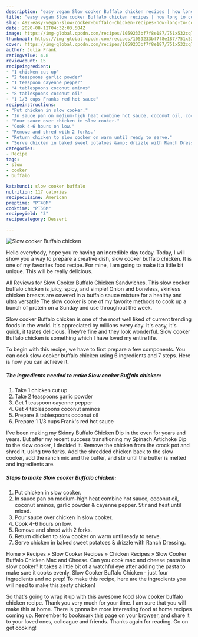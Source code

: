 ```yaml
---
description: "easy vegan Slow cooker Buffalo chicken recipes | how long to cook Slow cooker Buffalo chicken"
title: "easy vegan Slow cooker Buffalo chicken recipes | how long to cook Slow cooker Buffalo chicken"
slug: 492-easy-vegan-slow-cooker-buffalo-chicken-recipes-how-long-to-cook-slow-cooker-buffalo-chicken
date: 2020-08-12T04:32:03.504Z
image: https://img-global.cpcdn.com/recipes/1059233bf7f8e187/751x532cq70/slow-cooker-buffalo-chicken-recipe-main-photo.jpg
thumbnail: https://img-global.cpcdn.com/recipes/1059233bf7f8e187/751x532cq70/slow-cooker-buffalo-chicken-recipe-main-photo.jpg
cover: https://img-global.cpcdn.com/recipes/1059233bf7f8e187/751x532cq70/slow-cooker-buffalo-chicken-recipe-main-photo.jpg
author: Julia Frank
ratingvalue: 4.8
reviewcount: 15
recipeingredient:
- "1 chicken cut up"
- "2 teaspoons garlic powder"
- "1 teaspoon cayenne pepper"
- "4 tablespoons coconut aminos"
- "8 tablespoons coconut oil"
- "1 1/3 cups Franks red hot sauce"
recipeinstructions:
- "Put chicken in slow cooker."
- "In sauce pan on medium-high heat combine hot sauce, coconut oil, coconut aminos, garlic powder &amp; cayenne pepper. Stir and heat until mixed."
- "Pour sauce over chicken in slow cooker."
- "Cook 4-6 hours on low."
- "Remove and shred with 2 forks."
- "Return chicken to slow cooker on warm until ready to serve."
- "Serve chicken in baked sweet potatoes &amp; drizzle with Ranch Dressing."
categories:
- Recipe
tags:
- slow
- cooker
- buffalo

katakunci: slow cooker buffalo 
nutrition: 117 calories
recipecuisine: American
preptime: "PT40M"
cooktime: "PT56M"
recipeyield: "3"
recipecategory: Dessert

---
```



![Slow cooker Buffalo chicken](https://img-global.cpcdn.com/recipes/1059233bf7f8e187/751x532cq70/slow-cooker-buffalo-chicken-recipe-main-photo.jpg)

Hello everybody, hope you're having an incredible day today. Today, I will show you a way to prepare a creative dish, slow cooker buffalo chicken. It is one of my favorites food recipe. For mine, I am going to make it a little bit unique. This will be really delicious.

All Reviews for Slow Cooker Buffalo Chicken Sandwiches. This slow cooker buffalo chicken is juicy, spicy, and simple! Onion and boneless, skinless chicken breasts are covered in a buffalo sauce mixture for a healthy and ultra versatile The slow cooker is one of my favorite methods to cook up a bunch of protein on a Sunday and use throughout the week.

Slow cooker Buffalo chicken is one of the most well liked of current trending foods in the world. It's appreciated by millions every day. It's easy, it's quick, it tastes delicious. They're fine and they look wonderful. Slow cooker Buffalo chicken is something which I have loved my entire life.


To begin with this recipe, we have to first prepare a few components. You can cook slow cooker buffalo chicken using 6 ingredients and 7 steps. Here is how you can achieve it.

<!--inarticleads1-->

##### The ingredients needed to make Slow cooker Buffalo chicken:

1. Take 1 chicken cut up
1. Take 2 teaspoons garlic powder
1. Get 1 teaspoon cayenne pepper
1. Get 4 tablespoons coconut aminos
1. Prepare 8 tablespoons coconut oil
1. Prepare 1 1/3 cups Frank&#39;s red hot sauce


I&#39;ve been making my Skinny Buffalo Chicken Dip in the oven for years and years. But after my recent success transitioning my Spinach Artichoke Dip to the slow cooker, I decided it. Remove the chicken from the crock pot and shred it, using two forks. Add the shredded chicken back to the slow cooker, add the ranch mix and the butter, and stir until the butter is melted and ingredients are. 

<!--inarticleads2-->

##### Steps to make Slow cooker Buffalo chicken:

1. Put chicken in slow cooker.
1. In sauce pan on medium-high heat combine hot sauce, coconut oil, coconut aminos, garlic powder &amp; cayenne pepper. Stir and heat until mixed.
1. Pour sauce over chicken in slow cooker.
1. Cook 4-6 hours on low.
1. Remove and shred with 2 forks.
1. Return chicken to slow cooker on warm until ready to serve.
1. Serve chicken in baked sweet potatoes &amp; drizzle with Ranch Dressing.


Home » Recipes » Slow Cooker Recipes » Chicken Recipes » Slow Cooker Buffalo Chicken Mac and Cheese. Can you cook mac and cheese pasta in a slow cooker? It takes a little bit of a watchful eye after adding the pasta to make sure it cooks evenly. Slow Cooker Buffalo Chicken - just four ingredients and no prep! To make this recipe, here are the ingredients you will need to make this zesty chicken! 

So that's going to wrap it up with this awesome food slow cooker buffalo chicken recipe. Thank you very much for your time. I am sure that you will make this at home. There is gonna be more interesting food at home recipes coming up. Remember to bookmark this page on your browser, and share it to your loved ones, colleague and friends. Thanks again for reading. Go on get cooking!
